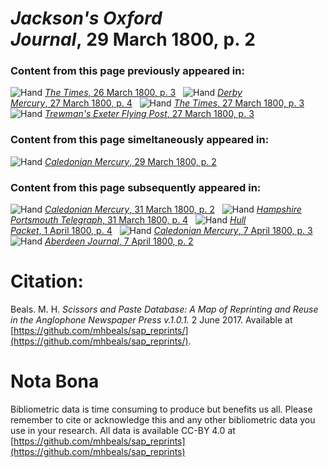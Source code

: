 # *Jackson's Oxford Journal*, 29 March 1800, p. 2  
  
### Content from this page previously appeared in:  
![Hand](http://scissorsandpaste.net/wp-content/uploads/2017/06/smallhandpointer.png) [*The Times*, 26 March 1800, p. 3](https://mhbeals.github.io/sap_html/The-Times/The-Times-26-March-1800-p-3)  
![Hand](http://scissorsandpaste.net/wp-content/uploads/2017/06/smallhandpointer.png) [*Derby Mercury*, 27 March 1800, p. 4](https://mhbeals.github.io/sap_html/Derby-Mercury/Derby-Mercury-27-March-1800-p-4)  
![Hand](http://scissorsandpaste.net/wp-content/uploads/2017/06/smallhandpointer.png) [*The Times*, 27 March 1800, p. 3](https://mhbeals.github.io/sap_html/The-Times/The-Times-27-March-1800-p-3)  
![Hand](http://scissorsandpaste.net/wp-content/uploads/2017/06/smallhandpointer.png) [*Trewman's Exeter Flying Post*, 27 March 1800, p. 3](https://mhbeals.github.io/sap_html/Trewman's-Exeter-Flying-Post/Trewman's-Exeter-Flying-Post-27-March-1800-p-3)  
  
### Content from this page simeltaneously appeared in:  
![Hand](http://scissorsandpaste.net/wp-content/uploads/2017/06/smallhandpointer.png) [*Caledonian Mercury*, 29 March 1800, p. 2](https://mhbeals.github.io/sap_html/Caledonian-Mercury/Caledonian-Mercury-29-March-1800-p-2)  
  
### Content from this page subsequently appeared in:  
![Hand](http://scissorsandpaste.net/wp-content/uploads/2017/06/smallhandpointer.png) [*Caledonian Mercury*, 31 March 1800, p. 2](https://mhbeals.github.io/sap_html/Caledonian-Mercury/Caledonian-Mercury-31-March-1800-p-2)  
![Hand](http://scissorsandpaste.net/wp-content/uploads/2017/06/smallhandpointer.png) [*Hampshire Portsmouth Telegraph*, 31 March 1800, p. 4](https://mhbeals.github.io/sap_html/Hampshire-Portsmouth-Telegraph/Hampshire-Portsmouth-Telegraph-31-March-1800-p-4)  
![Hand](http://scissorsandpaste.net/wp-content/uploads/2017/06/smallhandpointer.png) [*Hull Packet*, 1 April 1800, p. 4](https://mhbeals.github.io/sap_html/Hull-Packet/Hull-Packet-1-April-1800-p-4)  
![Hand](http://scissorsandpaste.net/wp-content/uploads/2017/06/smallhandpointer.png) [*Caledonian Mercury*, 7 April 1800, p. 3](https://mhbeals.github.io/sap_html/Caledonian-Mercury/Caledonian-Mercury-7-April-1800-p-3)  
![Hand](http://scissorsandpaste.net/wp-content/uploads/2017/06/smallhandpointer.png) [*Aberdeen Journal*, 7 April 1800, p. 2](https://mhbeals.github.io/sap_html/Aberdeen-Journal/Aberdeen-Journal-7-April-1800-p-2)  


# Citation: 

Beals. M. H. *Scissors and Paste Database: A Map of Reprinting and Reuse in the Anglophone Newspaper Press v.1.0.1.* 2 June 2017. Available at [https://github.com/mhbeals/sap_reprints/](https://github.com/mhbeals/sap_reprints/). 

# Nota Bona

Bibliometric data is time consuming to produce but benefits us all. Please remember to cite or acknowledge this and any other bibliometric data you use in your research. All data is available CC-BY 4.0 at [https://github.com/mhbeals/sap_reprints](https://github.com/mhbeals/sap_reprints)